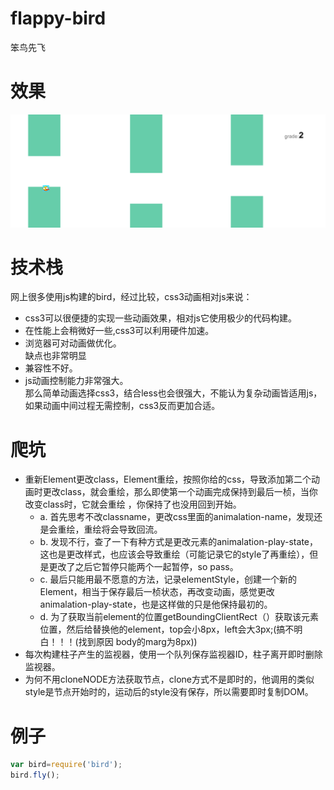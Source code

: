 ﻿# flappy-bird
笨鸟先飞
# 效果
![](https://github.com/takeern/flappy-bird/blob/master/bird/flybird.png)
# 技术栈
 网上很多使用js构建的bird，经过比较，css3动画相对js来说：
   - css3可以很便捷的实现一些动画效果，相对js它使用极少的代码构建。<br>
   - 在性能上会稍微好一些,css3可以利用硬件加速。<br>
   - 浏览器可对动画做优化。<br>
 缺点也非常明显<br>
   - 兼容性不好。<br>
   - js动画控制能力非常强大。<br>
 那么简单动画选择css3，结合less也会很强大，不能认为复杂动画皆适用js，如果动画中间过程无需控制，css3反而更加合适。<br>
# 爬坑
   - 重新Element更改class，Element重绘，按照你给的css，导致添加第二个动画时更改class，就会重绘，那么即使第一个动画完成保持到最后一桢，当你改变class时，它就会重绘 ，你保持了也没用回到开始。<br>
     - a.  首先思考不改classname，更改css里面的animalation-name，发现还是会重绘，重绘将会导致回流。<br>
     - b.   发现不行，查了一下有种方式是更改元素的animalation-play-state，这也是更改样式，也应该会导致重绘（可能记录它的style了再重绘），但是更改了之后它暂停只能两个一起暂停，so pass。<br>
     - c.   最后只能用最不愿意的方法，记录elementStyle，创建一个新的Element，相当于保存最后一桢状态，再改变动画，感觉更改animalation-play-state，也是这样做的只是他保持最初的。<br>
     - d.   为了获取当前element的位置getBoundingClientRect（）获取该元素位置，然后给替换他的element，top会小8px，left会大3px;(搞不明白！！！(找到原因 body的marg为8px))<br>
   - 每次构建柱子产生的监视器，使用一个队列保存监视器ID，柱子离开即时删除监视器。<br>
   - 为何不用cloneNODE方法获取节点，clone方式不是即时的，他调用的类似style是节点开始时的，运动后的style没有保存，所以需要即时复制DOM。<br>
# 例子
```JavaScript
var bird=require('bird');
bird.fly();
```


